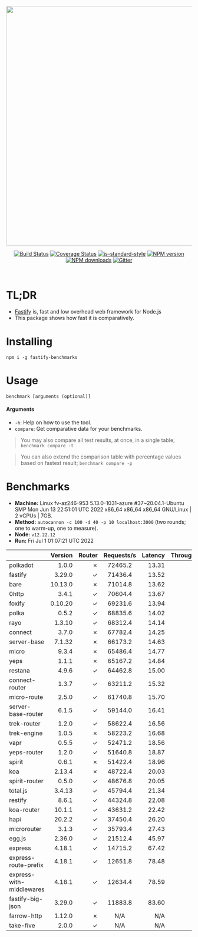 <div align="center">
<img src="https://github.com/fastify/graphics/raw/master/full-logo.png" width="650" height="auto"/>
</div>

<div align="center">

[![Build Status](https://travis-ci.org/fastify/fastify.svg?branch=master)](https://travis-ci.org/fastify/fastify)
[![Coverage Status](https://coveralls.io/repos/github/fastify/fastify/badge.svg?branch=master)](https://coveralls.io/github/fastify/fastify?branch=master)
[![js-standard-style](https://img.shields.io/badge/code%20style-standard-brightgreen.svg?style=flat)](http://standardjs.com/)
[![NPM version](https://img.shields.io/npm/v/fastify.svg?style=flat)](https://www.npmjs.com/package/fastify)
[![NPM downloads](https://img.shields.io/npm/dm/fastify.svg?style=flat)](https://www.npmjs.com/package/fastify) [![Gitter](https://badges.gitter.im/gitterHQ/gitter.svg)](https://gitter.im/fastify)
</div>
<br />

# TL;DR

* [Fastify](https://github.com/fastify/fastify) is, fast and low overhead web framework for Node.js
* This package shows how fast it is comparatively.

# Installing

```
npm i -g fastify-benchmarks
```

# Usage

```
benchmark [arguments (optional)]
```

#### Arguments

* `-h`: Help on how to use the tool.
* `compare`: Get comparative data for your benchmarks.

> You may also compare all test results, at once, in a single table; `benchmark compare -t`

> You can also extend the comparison table with percentage values based on fastest result; `benchmark compare -p`
# Benchmarks
* __Machine:__ Linux fv-az246-953 5.13.0-1031-azure #37~20.04.1-Ubuntu SMP Mon Jun 13 22:51:01 UTC 2022 x86_64 x86_64 x86_64 GNU/Linux | 2 vCPUs | 7GB.
* __Method:__ `autocannon -c 100 -d 40 -p 10 localhost:3000` (two rounds; one to warm-up, one to measure).
* __Node:__ `v12.22.12`
* __Run:__ Fri Jul  1 01:07:21 UTC 2022

|                          | Version | Router | Requests/s | Latency | Throughput/Mb |
| :--                      | --:     | --:    | :-:        | --:     | --:           |
| polkadot                 | 1.0.0   | ✗      | 72465.2    | 13.31   | 12.92         |
| fastify                  | 3.29.0  | ✓      | 71436.4    | 13.52   | 12.74         |
| bare                     | 10.13.0 | ✗      | 71014.8    | 13.62   | 12.66         |
| 0http                    | 3.4.1   | ✓      | 70604.4    | 13.67   | 12.59         |
| foxify                   | 0.10.20 | ✓      | 69231.6    | 13.94   | 11.36         |
| polka                    | 0.5.2   | ✓      | 68835.6    | 14.02   | 12.28         |
| rayo                     | 1.3.10  | ✓      | 68312.4    | 14.14   | 12.18         |
| connect                  | 3.7.0   | ✗      | 67782.4    | 14.25   | 12.09         |
| server-base              | 7.1.32  | ✗      | 66173.2    | 14.63   | 11.80         |
| micro                    | 9.3.4   | ✗      | 65486.4    | 14.77   | 11.68         |
| yeps                     | 1.1.1   | ✗      | 65167.2    | 14.84   | 11.62         |
| restana                  | 4.9.6   | ✓      | 64462.8    | 15.00   | 11.50         |
| connect-router           | 1.3.7   | ✓      | 63211.2    | 15.32   | 11.27         |
| micro-route              | 2.5.0   | ✓      | 61740.8    | 15.70   | 11.01         |
| server-base-router       | 6.1.5   | ✓      | 59144.0    | 16.41   | 10.55         |
| trek-router              | 1.2.0   | ✓      | 58622.4    | 16.56   | 9.62          |
| trek-engine              | 1.0.5   | ✗      | 58223.2    | 16.68   | 9.55          |
| vapr                     | 0.5.5   | ✓      | 52471.2    | 18.56   | 8.61          |
| yeps-router              | 1.2.0   | ✓      | 51640.8    | 18.87   | 9.21          |
| spirit                   | 0.6.1   | ✗      | 51422.4    | 18.96   | 9.17          |
| koa                      | 2.13.4  | ✗      | 48722.4    | 20.03   | 8.69          |
| spirit-router            | 0.5.0   | ✓      | 48676.8    | 20.05   | 8.68          |
| total.js                 | 3.4.13  | ✓      | 45794.4    | 21.34   | 14.02         |
| restify                  | 8.6.1   | ✓      | 44324.8    | 22.08   | 7.99          |
| koa-router               | 10.1.1  | ✓      | 43631.2    | 22.42   | 7.78          |
| hapi                     | 20.2.2  | ✓      | 37450.4    | 26.20   | 6.68          |
| microrouter              | 3.1.3   | ✓      | 35793.4    | 27.43   | 6.38          |
| egg.js                   | 2.36.0  | ✓      | 21512.4    | 45.97   | 7.57          |
| express                  | 4.18.1  | ✓      | 14715.2    | 67.42   | 2.62          |
| express-route-prefix     | 4.18.1  | ✓      | 12651.8    | 78.48   | 4.68          |
| express-with-middlewares | 4.18.1  | ✓      | 12634.4    | 78.59   | 4.84          |
| fastify-big-json         | 3.29.0  | ✓      | 11883.8    | 83.60   | 136.70        |
| farrow-http              | 1.12.0  | ✗      | N/A        | N/A     | N/A           |
| take-five                | 2.0.0   | ✓      | N/A        | N/A     | N/A           |
